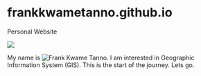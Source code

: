 # frankkwametanno.github.io
Personal Website

![](https://encrypted-tbn0.gstatic.com/images?q=tbn:ANd9GcSxHCLv0m5FIjbHBBYcOr18yOfqa--MmfoBN6fVmgU0zf0d7gdQg-NGkQX7ldQ4ddGtM1w&usqp=CAU)

My name is ![Frank Kwame Tanno](www.linkedin.com/in/frankkwametanno). I am interested in Geographic Information System (GIS). This is the start of the journey. Lets go.


